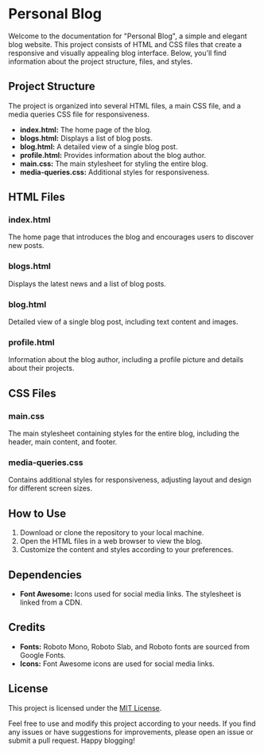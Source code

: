 # Personal Blog

Welcome to the documentation for "Personal Blog", a simple and elegant blog website. This project consists of HTML and CSS files that create a responsive and visually appealing blog interface. Below, you'll find information about the project structure, files, and styles.

## Project Structure

The project is organized into several HTML files, a main CSS file, and a media queries CSS file for responsiveness.

- **index.html:** The home page of the blog.
- **blogs.html:** Displays a list of blog posts.
- **blog.html:** A detailed view of a single blog post.
- **profile.html:** Provides information about the blog author.
- **main.css:** The main stylesheet for styling the entire blog.
- **media-queries.css:** Additional styles for responsiveness.

## HTML Files

### index.html

The home page that introduces the blog and encourages users to discover new posts.

### blogs.html

Displays the latest news and a list of blog posts.

### blog.html

Detailed view of a single blog post, including text content and images.

### profile.html

Information about the blog author, including a profile picture and details about their projects.

## CSS Files

### main.css

The main stylesheet containing styles for the entire blog, including the header, main content, and footer.

### media-queries.css

Contains additional styles for responsiveness, adjusting layout and design for different screen sizes.

## How to Use

1. Download or clone the repository to your local machine.
2. Open the HTML files in a web browser to view the blog.
3. Customize the content and styles according to your preferences.

## Dependencies

- **Font Awesome:** Icons used for social media links. The stylesheet is linked from a CDN.

## Credits

- **Fonts:** Roboto Mono, Roboto Slab, and Roboto fonts are sourced from Google Fonts.
- **Icons:** Font Awesome icons are used for social media links.

## License

This project is licensed under the [MIT License](LICENSE.md).

Feel free to use and modify this project according to your needs. If you find any issues or have suggestions for improvements, please open an issue or submit a pull request. Happy blogging!

